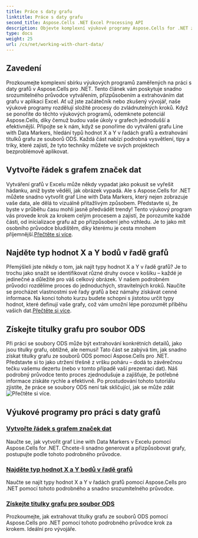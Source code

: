 ```yaml
---
title: Práce s daty grafu
linktitle: Práce s daty grafu
second_title: Aspose.Cells .NET Excel Processing API
description: Objevte komplexní výukové programy Aspose.Cells for .NET zaměřené na práci s daty grafů. Učte se, vytvářejte a přizpůsobujte své grafy.
type: docs
weight: 25
url: /cs/net/working-with-chart-data/
---
```

## Zavedení

Prozkoumejte komplexní sbírku výukových programů zaměřených na práci s daty grafů v Aspose.Cells pro .NET. Tento článek vám poskytuje snadno srozumitelného průvodce vytvářením, přizpůsobením a extrahováním dat grafu v aplikaci Excel. Ať už jste začátečník nebo zkušený vývojář, naše výukové programy rozdělují složité procesy do zvládnutelných kroků. Když se ponoříte do těchto výukových programů, odemknete potenciál Aspose.Cells, díky čemuž budou vaše úkoly v grafech jednodušší a efektivnější. Připojte se k nám, když se ponoříme do vytváření grafu Line with Data Markers, hledání typů hodnot X a Y v řadách grafů a extrahování titulků grafu ze souborů ODS. Každá část nabízí podrobná vysvětlení, tipy a triky, které zajistí, že tyto techniky můžete ve svých projektech bezproblémově aplikovat.


## Vytvořte řádek s grafem značek dat
Vytváření grafů v Excelu může někdy vypadat jako pokusit se vyřešit hádanku, aniž byste věděli, jak obrázek vypadá. Ale s Aspose.Cells for .NET můžete snadno vytvořit graf Line with Data Markers, který nejen zobrazuje vaše data, ale dělá to vizuálně přitažlivým způsobem. Představte si, že byste v průběhu času mohli jasně předvádět trendy! Tento výukový program vás provede krok za krokem celým procesem a zajistí, že porozumíte každé části, od inicializace grafu až po přizpůsobení jeho vzhledu. Je to jako mít osobního průvodce bludištěm, díky kterému je cesta mnohem příjemnější.[Přečtěte si více](./create-line-with-data-marker-chart/).

## Najděte typ hodnot X a Y bodů v řadě grafů
Přemýšleli jste někdy o tom, jak najít typy hodnot X a Y v řadě grafů? Je to trochu jako snažit se identifikovat různé druhy ovoce v košíku – každé je jedinečné a důležité pro váš celkový obrázek. V našem podrobném průvodci rozdělíme proces do jednoduchých, stravitelných kroků. Naučíte se procházet vlastnostmi své řady grafů a bez námahy získávat cenné informace. Na konci tohoto kurzu budete schopni s jistotou určit typy hodnot, které definují vaše grafy, což vám umožní lépe porozumět příběhu vašich dat.[Přečtěte si více](./find-type-of-x-and-y-values-of-points-in-chart-series/).

## Získejte titulky grafu pro soubor ODS
Při práci se soubory ODS může být extrahování konkrétních detailů, jako jsou titulky grafu, obtížné, ale nemusí! Tato část se zabývá tím, jak snadno získat titulky grafu ze souborů ODS pomocí Aspose.Cells pro .NET. Představte si to jako utržení třešně z vršku poháru – dodá to závěrečnou tečku vašemu dezertu (nebo v tomto případě vaší prezentaci dat). Náš podrobný průvodce tento proces zjednodušuje a zajišťuje, že potřebné informace získáte rychle a efektivně. Po prostudování tohoto tutoriálu zjistíte, že práce se soubory ODS není tak skličující, jak se může zdát![Přečtěte si více](./get-chart-subtitle-for-ods-file/).

## Výukové programy pro práci s daty grafů
### [Vytvořte řádek s grafem značek dat](./create-line-with-data-marker-chart/)
Naučte se, jak vytvořit graf Line with Data Markers v Excelu pomocí Aspose.Cells for .NET. Chcete-li snadno generovat a přizpůsobovat grafy, postupujte podle tohoto podrobného průvodce.
### [Najděte typ hodnot X a Y bodů v řadě grafů](./find-type-of-x-and-y-values-of-points-in-chart-series/)
Naučte se najít typy hodnot X a Y v řadách grafů pomocí Aspose.Cells pro .NET pomocí tohoto podrobného a snadno srozumitelného průvodce.
### [Získejte titulky grafu pro soubor ODS](./get-chart-subtitle-for-ods-file/)
Prozkoumejte, jak extrahovat titulky grafu ze souborů ODS pomocí Aspose.Cells pro .NET pomocí tohoto podrobného průvodce krok za krokem. Ideální pro vývojáře.